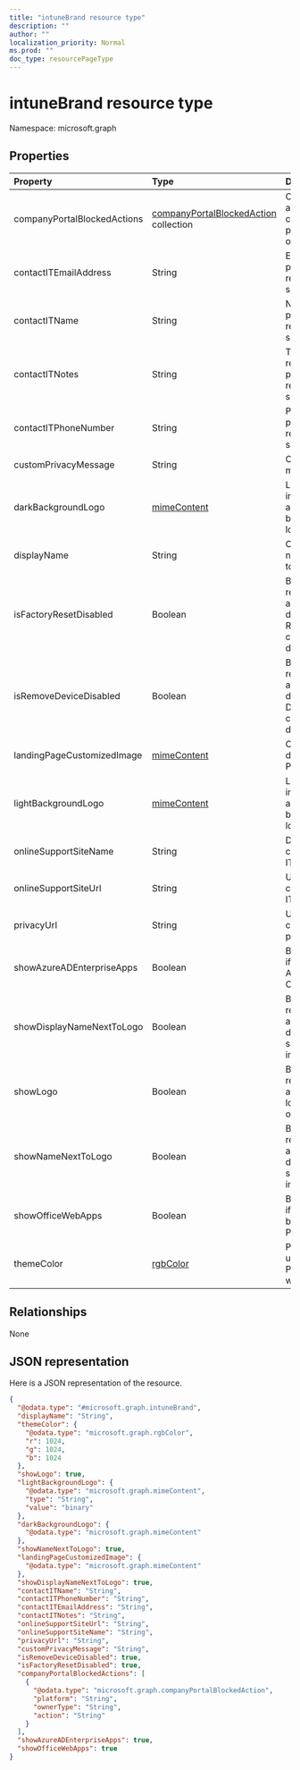 ```yaml
---
title: "intuneBrand resource type"
description: ""
author: ""
localization_priority: Normal
ms.prod: ""
doc_type: resourcePageType
---
```


# intuneBrand resource type


Namespace: microsoft.graph



## Properties
|Property|Type|Description|
|:---|:---|:---|
|companyPortalBlockedActions|[companyPortalBlockedAction](../resources/companyportalblockedaction.md) collection|Collection of blocked actions on the company portal as per platform and device ownership types.|
|contactITEmailAddress|String|Email address of the person/organization responsible for IT support.|
|contactITName|String|Name of the person/organization responsible for IT support.|
|contactITNotes|String|Text comments regarding the person/organization responsible for IT support.|
|contactITPhoneNumber|String|Phone number of the person/organization responsible for IT support.|
|customPrivacyMessage|String|Custom privacy message.|
|darkBackgroundLogo|[mimeContent](../resources/mimecontent.md)|Logo image displayed in Company Portal apps which have a dark background behind the logo.|
|displayName|String|Company/organization name that is displayed to end users.|
|isFactoryResetDisabled|Boolean|Boolean that represents whether the adminsistrator has disabled the 'Factory Reset' action on corporate owned devices.|
|isRemoveDeviceDisabled|Boolean|Boolean that represents whether the adminsistrator has disabled the 'Remove Device' action on corporate owned devices.|
|landingPageCustomizedImage|[mimeContent](../resources/mimecontent.md)|Customized image displayed in Company Portal app landing page|
|lightBackgroundLogo|[mimeContent](../resources/mimecontent.md)|Logo image displayed in Company Portal apps which have a light background behind the logo.|
|onlineSupportSiteName|String|Display name of the company/organization’s IT helpdesk site.|
|onlineSupportSiteUrl|String|URL to the company/organization’s IT helpdesk site.|
|privacyUrl|String|URL to the company/organization’s privacy policy.|
|showAzureADEnterpriseApps|Boolean|Boolean that indicates if AzureAD Enterprise Apps will be shown in Company Portal|
|showDisplayNameNextToLogo|Boolean|Boolean that represents whether the administrator-supplied display name will be shown next to the logo image.|
|showLogo|Boolean|Boolean that represents whether the administrator-supplied logo images are shown or not shown.|
|showNameNextToLogo|Boolean|Boolean that represents whether the administrator-supplied display name will be shown next to the logo image.|
|showOfficeWebApps|Boolean|Boolean that indicates if Office WebApps will be shown in Company Portal|
|themeColor|[rgbColor](../resources/rgbcolor.md)|Primary theme color used in the Company Portal applications and web portal.|

## Relationships
None

## JSON representation
Here is a JSON representation of the resource.
<!-- {
  "blockType": "resource",
  "@odata.type": "microsoft.graph.intuneBrand"
}
-->
``` json
{
  "@odata.type": "#microsoft.graph.intuneBrand",
  "displayName": "String",
  "themeColor": {
    "@odata.type": "microsoft.graph.rgbColor",
    "r": 1024,
    "g": 1024,
    "b": 1024
  },
  "showLogo": true,
  "lightBackgroundLogo": {
    "@odata.type": "microsoft.graph.mimeContent",
    "type": "String",
    "value": "binary"
  },
  "darkBackgroundLogo": {
    "@odata.type": "microsoft.graph.mimeContent"
  },
  "showNameNextToLogo": true,
  "landingPageCustomizedImage": {
    "@odata.type": "microsoft.graph.mimeContent"
  },
  "showDisplayNameNextToLogo": true,
  "contactITName": "String",
  "contactITPhoneNumber": "String",
  "contactITEmailAddress": "String",
  "contactITNotes": "String",
  "onlineSupportSiteUrl": "String",
  "onlineSupportSiteName": "String",
  "privacyUrl": "String",
  "customPrivacyMessage": "String",
  "isRemoveDeviceDisabled": true,
  "isFactoryResetDisabled": true,
  "companyPortalBlockedActions": [
    {
      "@odata.type": "microsoft.graph.companyPortalBlockedAction",
      "platform": "String",
      "ownerType": "String",
      "action": "String"
    }
  ],
  "showAzureADEnterpriseApps": true,
  "showOfficeWebApps": true
}
```

